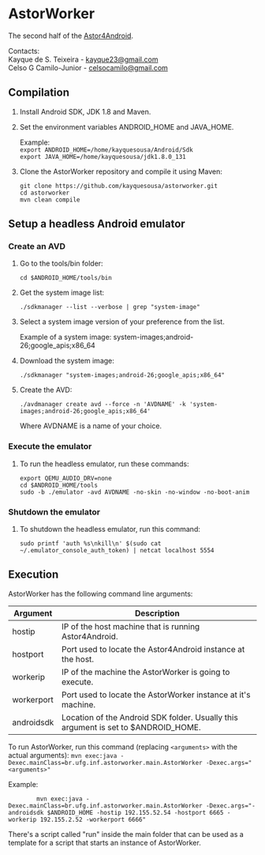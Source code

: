 # AstorWorker
The second half of the [Astor4Android](https://github.com/kayquesousa/astor4android).

Contacts:  
Kayque de S. Teixeira - kayque23@gmail.com  
Celso G Camilo-Junior - celsocamilo@gmail.com  

## Compilation

1. Install Android SDK, JDK 1.8 and Maven.

2. Set the environment variables ANDROID_HOME and JAVA_HOME.  
	
	Example:  
	`export ANDROID_HOME=/home/kayquesousa/Android/Sdk`  
	`export JAVA_HOME=/home/kayquesousa/jdk1.8.0_131`  

3. Clone the AstorWorker repository and compile it using Maven:
	
	`git clone https://github.com/kayquesousa/astorworker.git`  
	`cd astorworker`  
	`mvn clean compile`  

## Setup a headless Android emulator

### Create an AVD

1. Go to the tools/bin folder:

	`cd $ANDROID_HOME/tools/bin`  

2. Get the system image list:

	`./sdkmanager --list --verbose | grep "system-image"`  

3. Select a system image version of your preference from the list.

	Example of a system image:  system-images;android-26;google_apis;x86_64 

4. Download the system image:

	`./sdkmanager "system-images;android-26;google_apis;x86_64"`   

5. Create the AVD:

	`./avdmanager create avd --force -n 'AVDNAME' -k 'system-images;android-26;google_apis;x86_64'`

	Where AVDNAME is a name of your choice.

### Execute the emulator

1. To run the headless emulator, run these commands:

	`export QEMU_AUDIO_DRV=none`  
	`cd $ANDROID_HOME/tools`  
	`sudo -b ./emulator -avd AVDNAME -no-skin -no-window -no-boot-anim`  

### Shutdown the emulator

1. To shutdown the headless emulator, run this command:

	`sudo printf 'auth %s\nkill\n' $(sudo cat ~/.emulator_console_auth_token) | netcat localhost 5554`


## Execution 

AstorWorker has the following command line arguments:

| Argument | Description |
| --- | --- |
| hostip | IP of the host machine that is running Astor4Android. | 
| hostport | Port used to locate the Astor4Android instance at the host. |
| workerip | IP of the machine the AstorWorker is going to execute. |
| workerport | Port used to locate the AstorWorker instance at it's machine. |
| androidsdk | Location of the Android SDK folder. Usually this argument is set to $ANDROID_HOME. |

To run AstorWorker, run this command (replacing `<arguments>` with the actual arguments):
   `mvn exec:java -Dexec.mainClass=br.ufg.inf.astorworker.main.AstorWorker -Dexec.args="<arguments>"`  

   Example:  

			mvn exec:java -Dexec.mainClass=br.ufg.inf.astorworker.main.AstorWorker -Dexec.args="-androidsdk $ANDROID_HOME -hostip 192.155.52.54 -hostport 6665 -workerip 192.155.2.52 -workerport 6666"

There's a script called "run" inside the main folder that can be used as a template for a script that starts an instance of AstorWorker.
  






